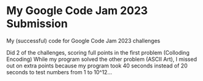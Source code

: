 # My Google Code Jam 2023 Submission
My (successful) code for Google Code Jam 2023 challenges

Did 2 of the challenges, scoring full points in the first problem (Colloding Encoding)
While my program solved the other problem (ASCII Art), I missed out on extra points because my program took 40 seconds instead of 20 seconds to test numbers from 1 to 10^12...
